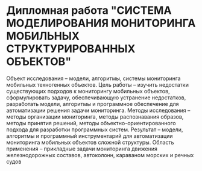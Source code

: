 Дипломная работа "СИСТЕМА МОДЕЛИРОВАНИЯ МОНИТОРИНГА МОБИЛЬНЫХ СТРУКТУРИРОВАННЫХ ОБЪЕКТОВ"
===========
Объект исследования – модели, алгоритмы, системы мониторинга мобильных техногенных объектов. 
Цель работы – изучить недостатки существующих подходов к мониторингу мобильных объектов, сформулировать задачу, обеспечивающую устранение недостатков, разработать модели, алгоритмы и программное обеспечение для автоматизации решения задачи мониторинга.
Методы исследования – методы организации мониторинга, методы распознавания образов, методы принятия решений, методы объектно-ориентированного подхода  для  разработки программных систем.
Результат – модели, алгоритмы и программный инструментарий для автоматизации мониторинга мобильных объектов сложной структуры.
Область применения – прикладные задачи мониторинга движения железнодорожных составов, автоколонн, караваном морских и речных судов
